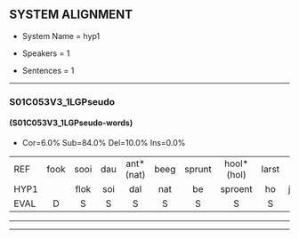
## SYSTEM ALIGNMENT

- System Name = hyp1

- Speakers = 1

- Sentences = 1

---

### S01C053V3_1LGPseudo

#### (S01C053V3_1LGPseudo-words)

- Cor=6.0%	Sub=84.0%	Del=10.0%	Ins=0.0%

|  |  |  |  |  |  |  |  |  |  |  |  |  |  |  |  |  |  |  |  |  |  |  |  |  |  |  |  |  |  |  |  |  |  |  |  |  |  |  |  |  |  |  |  |  |  |  |  |  |  |  |
|:--- |:---:|:---:|:---:|:---:|:---:|:---:|:---:|:---:|:---:|:---:|:---:|:---:|:---:|:---:|:---:|:---:|:---:|:---:|:---:|:---:|:---:|:---:|:---:|:---:|:---:|:---:|:---:|:---:|:---:|:---:|:---:|:---:|:---:|:---:|:---:|:---:|:---:|:---:|:---:|:---:|:---:|:---:|:---:|:---:|:---:|:---:|:---:|:---:|:---:|:---:|
| REF | fook | sooi | dau | ant*(nat) | beeg | sprunt | hool*(hol) | larst | * | * | vout | zwoei | fam | rachts | vaap | sprieuw*(spring) | * | * | keng*(ken) | *s | swoers | * | doer | plirt | jien | blard | * | * | guul | hoekt | neeuw | noork | vid | zans | leum | haans*(naast) | spaai | sjalt*(sjaal) | * | heik | sank*(snakt) | roen | frijk | eem | schard*(schouder) | * | grek | dron | snaaf | stuid |
| HYP1 |  | flok | soi | dal | nat | be | sproent | ho | jars | wa | vout |  |  |  | soe | van | rachst | vap | spring | il | ke | ken | soi | dour | hier | j | bla | d | g | hoekt |  | neeo | nok | nit | vams | ju | nast | spa | sel | hek | smakt | roem | frijk | één | schaal | der | gek | droom | snaf | stuit |
| EVAL | D | S | S | S | S | S | S | S | S | S |  | D | D | D | S | S | S | S | S | S | S | S | S | S | S | S | S | S | S |  | D | S | S | S | S | S | S | S | S | S | S | S |  | S | S | S | S | S | S | S |
---

---

